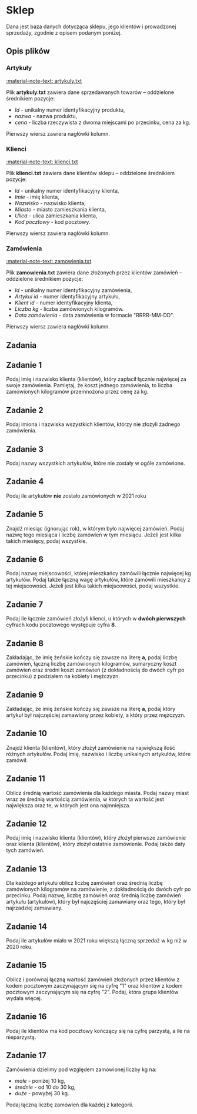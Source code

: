 # Sklep

Dana jest baza danych dotycząca sklepu, jego klientów i prowadzonej sprzedaży, zgodnie z opisem podanym poniżej.

## Opis plików

### Artykuły

[:material-note-text: artykuly.txt](../../../../assets/shop/artykuly.txt)

Plik **artykuly.txt** zawiera dane sprzedawanych towarów – oddzielone średnikiem pozycje:

- *Id* - unikalny numer identyfikacyjny produktu,
- *nazwa* - nazwa produktu,
- *cena* - liczba rzeczywista z dwoma miejscami po przecinku, cena za kg.

Pierwszy wiersz zawiera nagłówki kolumn.

### Klienci

[:material-note-text: klienci.txt](../../../../assets/shop/klienci.txt)

Plik **klienci.txt** zawiera dane klientów sklepu – oddzielone średnikiem pozycje:

- *Id* - unikalny numer identyfikacyjny klienta,
- *Imie* - imię klienta,
- *Nazwisko* - nazwisko klienta,
- *Miasto* - miasto zamieszkania klienta,
- *Ulica* - ulica zamieszkania klienta,
- *Kod pocztowy* - kod pocztowy.

Pierwszy wiersz zawiera nagłówki kolumn. 

### Zamówienia

[:material-note-text: zamowienia.txt](../../../../assets/shop/zamowienia.txt)

Plik **zamowienia.txt** zawiera dane złożonych przez klientów zamówień – oddzielone średnikiem pozycje:

- *Id* - unikalny numer identyfikacyjny zamówienia,
- *Artykul id* - numer identyfikacyjny artykułu,
- *Klient id* - numer identyfikacyjny klienta,
- *Liczba kg* - liczba zamówionych kilogramów.
- *Data zamówienia* - data zamówienia w formacie "RRRR-MM-DD".

Pierwszy wiersz zawiera nagłówki kolumn.

## Zadania

## Zadanie 1

Podaj imię i nazwisko klienta (klientów), który zapłacił łącznie najwięcej za swoje zamówienia. Pamiętaj, że koszt jednego zamówienia, to liczba zamówionych kilogramów przemnożona przez cenę za kg.

## Zadanie 2

Podaj imiona i nazwiska wszystkich klientów, którzy nie złożyli żadnego zamówienia.

## Zadanie 3

Podaj nazwy wszystkich artykułów, które nie zostały w ogóle zamówione.

## Zadanie 4

Podaj ile artykułów **nie** zostało zamówionych w 2021 roku

## Zadanie 5

Znajdź miesiąc (ignorując rok), w którym było najwięcej zamówień. Podaj nazwę tego miesiąca i liczbę zamówień w tym miesiącu. Jeżeli jest kilka takich miesięcy, podaj wszystkie.

## Zadanie 6

Podaj nazwę miejscowości, której mieszkańcy zamówili łącznie najwięcej kg artykułów. Podaj także łączną wagę artykułów, które zamówili mieszkańcy z tej miejscowości. Jeżeli jest kilka takich miejscowości, podaj wszystkie.

## Zadanie 7

Podaj ile łącznie zamówień złożyli klienci, u których w **dwóch pierwszych** cyfrach kodu pocztowego występuje cyfra **8**.

## Zadanie 8

Zakładając, że imię żeńskie kończy się zawsze na literę **a**, podaj liczbę zamówień, łączną liczbę zamówionych kilogramów, sumaryczny koszt zamówień oraz średni koszt zamówień (z dokładnością do dwóch cyfr po przecinku) z podziałem na kobiety i mężczyzn.

## Zadanie 9

Zakładając, że imię żeńskie kończy się zawsze na literę **a**, podaj który artykuł był najczęściej zamawiany przez kobiety, a który przez mężczyzn.

## Zadanie 10

Znajdź klienta (klientów), który złożył zamówienie na największą ilość różnych artykułów. Podaj imię, nazwisko i liczbę unikalnych artykułów, które zamówił.

## Zadanie 11

Oblicz średnią wartość zamówienia dla każdego miasta. Podaj nazwy miast wraz ze średnią wartością zamówienia, w których ta wartość jest największa oraz te, w których jest ona najmniejsza.

## Zadanie 12

Podaj imię i nazwisko klienta (klientów), który złożył pierwsze zamówienie oraz klienta (klientów), który złożył ostatnie zamówienie. Podaj także daty tych zamówień.

## Zadanie 13

Dla każdego artykułu oblicz liczbę zamówień oraz średnią liczbę zamówionych kilogramów na zamówienie, z dokładnością do dwóch cyfr po przecinku. Podaj nazwę, liczbę zamówień oraz średnią liczbę zamówień artykułu (artykułów), który był najczęściej zamawiany oraz tego, który był najrzadziej zamawiany.

## Zadanie 14

Podaj ile artykułów miało w 2021 roku większą łączną sprzedaż w kg niż w 2020 roku.

## Zadanie 15

Oblicz i porównaj łączną wartość zamówień złożonych przez klientów z kodem pocztowym zaczynającym się na cyfrę "1" oraz klientów z kodem pocztowym zaczynającym się na cyfrę "2". Podaj, która grupa klientów wydała więcej.

## Zadanie 16

Podaj ile klientów ma kod pocztowy kończący się na cyfrę parzystą, a ile na nieparzystą.

## Zadanie 17

Zamówienia dzielimy pod względem zamówionej liczby kg na:

- *małe* - poniżej 10 kg,
- *średnie* - od 10 do 30 kg,
- *duże* - powyżej 30 kg.

Podaj łączną liczbę zamówień dla każdej z kategorii.
